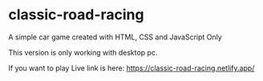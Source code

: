 # classic-road-racing
A simple car game created with HTML, CSS and JavaScript Only

This version is only working with desktop pc.

If you want to play Live link is here:
https://classic-road-racing.netlify.app/
